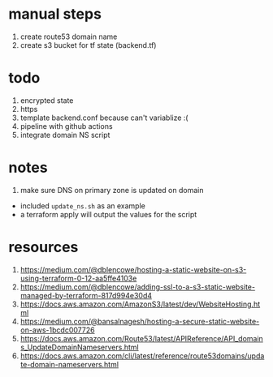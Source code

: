 # manual steps
1. create route53 domain name
2. create s3 bucket for tf state (backend.tf)

# todo
1. encrypted state
2. https
3. template backend.conf because can't variablize :(
4. pipeline with github actions
5. integrate domain NS script

# notes
1. make sure DNS on primary zone is updated on domain
  * included `update_ns.sh` as an example
  * a terraform apply will output the values for the script

# resources
1. https://medium.com/@dblencowe/hosting-a-static-website-on-s3-using-terraform-0-12-aa5ffe4103e
2. https://medium.com/@dblencowe/adding-ssl-to-a-s3-static-website-managed-by-terraform-817d994e30d4
3. https://docs.aws.amazon.com/AmazonS3/latest/dev/WebsiteHosting.html
4. https://medium.com/@bansalnagesh/hosting-a-secure-static-website-on-aws-1bcdc007726
5. https://docs.aws.amazon.com/Route53/latest/APIReference/API_domains_UpdateDomainNameservers.html
6. https://docs.aws.amazon.com/cli/latest/reference/route53domains/update-domain-nameservers.html

